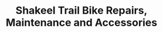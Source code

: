 ---
title: "Shakeel Trail Bike Repairs, Maintenance and Accessories"
url: /karachi/shakeel-trail-bike-repairs-maintenance-and-accessories/
shop: shop
---